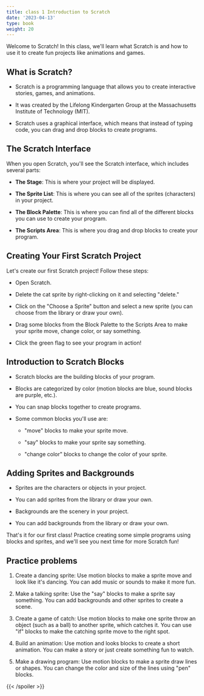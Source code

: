 ```yaml
---
title: class 1 Introduction to Scratch 
date: '2023-04-13'
type: book
weight: 20
---
```


<!--more-->

Welcome to Scratch! In this class, we'll learn what Scratch is and how to use it to create fun projects like animations and games. 

## What is Scratch? 

- Scratch is a programming language that allows you to create interactive stories, games, and animations. 

- It was created by the Lifelong Kindergarten Group at the Massachusetts Institute of Technology (MIT). 

- Scratch uses a graphical interface, which means that instead of typing code, you can drag and drop blocks to create programs. 

## The Scratch Interface 

When you open Scratch, you'll see the Scratch interface, which includes several parts: 

- **The Stage**: This is where your project will be displayed. 

- **The Sprite List**: This is where you can see all of the sprites (characters) in your project. 

- **The Block Palette**: This is where you can find all of the different blocks you can use to create your program. 

- **The Scripts Area**: This is where you drag and drop blocks to create your program. 


## Creating Your First Scratch Project 

Let's create our first Scratch project! Follow these steps: 

- Open Scratch. 

- Delete the cat sprite by right-clicking on it and selecting "delete." 

- Click on the "Choose a Sprite" button and select a new sprite (you can choose from the library or draw your own). 

- Drag some blocks from the Block Palette to the Scripts Area to make your sprite move, change color, or say something. 

- Click the green flag to see your program in action! 


## Introduction to Scratch Blocks 

- Scratch blocks are the building blocks of your program. 

- Blocks are categorized by color (motion blocks are blue, sound blocks are purple, etc.). 

- You can snap blocks together to create programs. 

- Some common blocks you'll use are: 

    + "move" blocks to make your sprite move. 

    + "say" blocks to make your sprite say something. 

    + "change color" blocks to change the color of your sprite. 

## Adding Sprites and Backgrounds 

- Sprites are the characters or objects in your project. 

- You can add sprites from the library or draw your own. 

- Backgrounds are the scenery in your project. 

- You can add backgrounds from the library or draw your own. 

That's it for our first class! Practice creating some simple programs using blocks and sprites, and we'll see you next time for more Scratch fun! 

 

## Practice problems

1. Create a dancing sprite: Use motion blocks to make a sprite move and look like it's dancing. You can add music or sounds to make it more fun. 

 
2. Make a talking sprite: Use the "say" blocks to make a sprite say something. You can add backgrounds and other sprites to create a scene. 

 
3. Create a game of catch: Use motion blocks to make one sprite throw an object (such as a ball) to another sprite, which catches it. You can use "if" blocks to make the catching sprite move to the right spot. 

 
4. Build an animation: Use motion and looks blocks to create a short animation. You can make a story or just create something fun to watch. 

 
5. Make a drawing program: Use motion blocks to make a sprite draw lines or shapes. You can change the color and size of the lines using "pen" blocks. 

{{< /spoiler >}}
